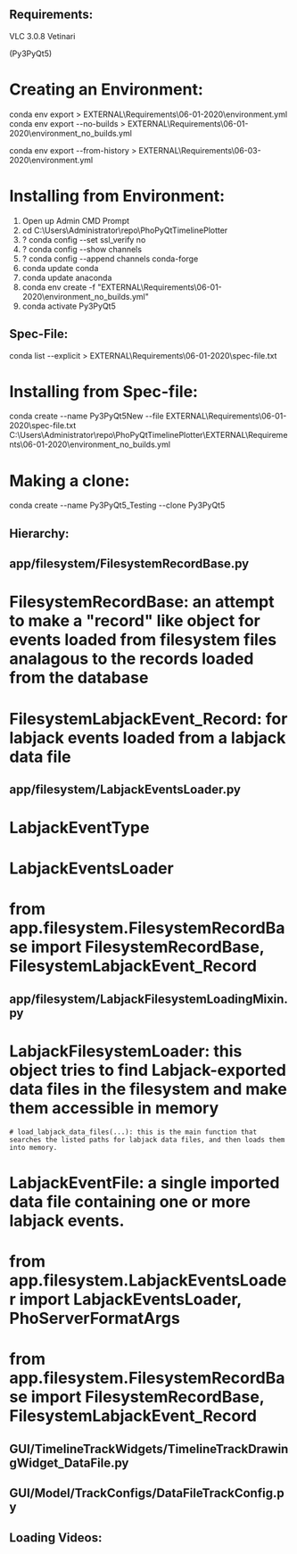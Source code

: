 
## Requirements:
VLC 3.0.8 Vetinari

(Py3PyQt5)

# Creating an Environment:
conda env export > EXTERNAL\Requirements\06-01-2020\environment.yml
conda env export --no-builds > EXTERNAL\Requirements\06-01-2020\environment_no_builds.yml

conda env export --from-history > EXTERNAL\Requirements\06-03-2020\environment.yml


# Installing from Environment:
1. Open up Admin CMD Prompt
2. cd C:\Users\Administrator\repo\PhoPyQtTimelinePlotter
3. ? conda config --set ssl_verify no
3. ? conda config --show channels
3. ? conda config --append channels conda-forge
4. conda update conda
5. conda update anaconda
6. conda env create -f "EXTERNAL\Requirements\06-01-2020\environment_no_builds.yml"
7. conda activate Py3PyQt5

## Spec-File:
conda list --explicit > EXTERNAL\Requirements\06-01-2020\spec-file.txt
# Installing from Spec-file:
conda create --name Py3PyQt5New --file EXTERNAL\Requirements\06-01-2020\spec-file.txt
C:\Users\Administrator\repo\PhoPyQtTimelinePlotter\EXTERNAL\Requirements\06-01-2020\environment_no_builds.yml

#  Making a clone:
conda create --name Py3PyQt5_Testing --clone Py3PyQt5


## Hierarchy:

## app/filesystem/FilesystemRecordBase.py
# FilesystemRecordBase: an attempt to make a "record" like object for events loaded from filesystem files analagous to the records loaded from the database
# FilesystemLabjackEvent_Record: for labjack events loaded from a labjack data file

## app/filesystem/LabjackEventsLoader.py
# LabjackEventType
# LabjackEventsLoader
#   from app.filesystem.FilesystemRecordBase import FilesystemRecordBase, FilesystemLabjackEvent_Record

## app/filesystem/LabjackFilesystemLoadingMixin.py
# LabjackFilesystemLoader: this object tries to find Labjack-exported data files in the filesystem and make them accessible in memory
    # load_labjack_data_files(...): this is the main function that searches the listed paths for labjack data files, and then loads them into memory.
# LabjackEventFile: a single imported data file containing one or more labjack events.
#   from app.filesystem.LabjackEventsLoader import LabjackEventsLoader, PhoServerFormatArgs
#   from app.filesystem.FilesystemRecordBase import FilesystemRecordBase, FilesystemLabjackEvent_Record





## GUI/TimelineTrackWidgets/TimelineTrackDrawingWidget_DataFile.py


## GUI/Model/TrackConfigs/DataFileTrackConfig.py


## Loading Videos:

